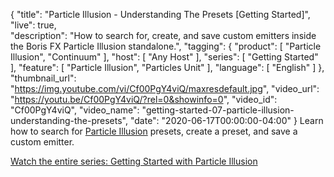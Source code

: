 {
  "title": "Particle Illusion - Understanding The Presets [Getting Started]",
  "live": true,  
  "description": "How to search for, create, and save custom emitters inside the Boris FX Particle Illusion standalone.",
  "tagging": {
    "product": [
      "Particle Illusion",
      "Continuum"
    ],
    "host": [
      "Any Host"
    ],
    "series": [
      "Getting Started"
    ],
    "feature": [
      "Particle Illusion",
      "Particles Unit"
    ],
    "language": [
      "English"
    ]
  },
  "thumbnail_url": "https://img.youtube.com/vi/Cf00PgY4viQ/maxresdefault.jpg",
  "video_url": "https://youtu.be/Cf00PgY4viQ/?rel=0&showinfo=0",
  "video_id": "Cf00PgY4viQ",
  "video_name": "getting-started-07-particle-illusion-understanding-the-presets",
  "date": "2020-06-17T00:00:00-04:00"
}
Learn how to search for [Particle Illusion](https://borisfx.com/products/particle-illusion/ "Boris FX Particle Illusion") presets, create a preset, and save a custom emitter.

[Watch the entire series: Getting Started with Particle Illusion](https://borisfx.com/videos/?tags=product:Particle%20Illusion,series:Getting%20Started "Boris FX Training: Getting Started with Particle Illusion")
